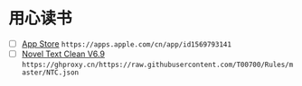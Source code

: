 # 用心读书
- [ ] [App Store](https://apps.apple.com/cn/app/id1569793141) ```https://apps.apple.com/cn/app/id1569793141```
- [ ] [Novel Text Clean V6.9](https://ghproxy.cn/https://raw.githubusercontent.com/T00700/Rules/master/NTC.json) ```https://ghproxy.cn/https://raw.githubusercontent.com/T00700/Rules/master/NTC.json```
